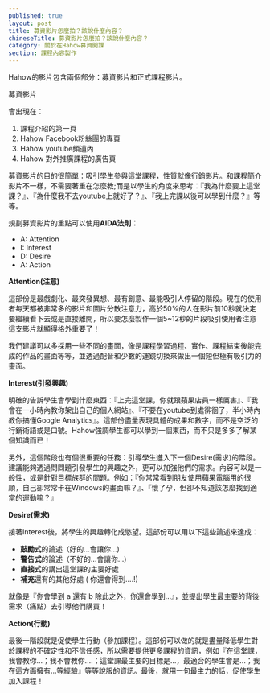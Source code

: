 ```yaml
---
published: true
layout: post
title: 募資影片怎麼拍？該說什麼內容？
chineseTitle: 募資影片怎麼拍？該說什麼內容？
category: 關於在Hahow募資開課
section: 課程內容製作
---
```


 

Hahow的影片包含兩個部分：募資影片和正式課程影片。

募資影片

會出現在：
1.  課程介紹的第一頁
2.  Hahow Facebook粉絲團的專頁
3.  Hahow youtube頻道內
4.  Hahow 對外推廣課程的廣告頁

募資影片的目的很簡單：吸引學生參與這堂課程，性質就像行銷影片。和課程簡介影片不一樣，不需要著重在怎麼教;而是以學生的角度來思考：『我為什麼要上這堂課？』、『為什麼我不去youtube上就好了？』、『我上完課以後可以學到什麼？』等等。

規劃募資影片的重點可以使用**AIDA法則：**

*   A: Attention
*   I: Interest
*   D: Desire
*   A: Action

**Attention(注意)**

這部份是最戲劇化、最突發異想、最有創意、最能吸引人停留的階段。現在的使用者每天都被非常多的影片和圖片分散注意力，高於50%的人在影片前10秒就決定要繼續看下去或是直接離開，所以要怎麼製作一個5~12秒的片段吸引使用者注意這支影片就顯得格外重要了！

我們建議可以多採用一些不同的畫面，像是課程學習過程、實作、課程結束後能完成的作品的畫面等等，並透過配音和少數的運鏡切換來做出一個短但極有吸引力的畫面。

**Interest(引發興趣)**

明確的告訴學生會學到什麼東西：『上完這堂課，你就跟蘋果店員一樣厲害』、『我會在一小時內教你架出自己的個人網站』、『不要在youtube到處徘徊了，半小時內教你搞懂Google Analytics』。這部份盡量表現具體的成果和數字，而不是空泛的行銷術語或是口號。Hahow強調學生都可以學到一個東西，而不只是多多了解某個知識而已！

另外，這個階段也有個很重要的任務：引導學生進入下一個Desire(需求)的階段。建議能夠透過問問題引發學生的興趣之外，更可以加強他們的需求。內容可以是一般性，或是針對目標族群的問題。例如：『你常常看到朋友使用蘋果電腦用的很順，自己卻常常卡在Windows的畫面嘛？』、『懷了孕，但卻不知道該怎麼找到適當的運動嘛？』

**Desire(需求)**

接著Interest後，將學生的興趣轉化成慾望。這部份可以用以下這些論述來達成：

*   **鼓勵式**的論述（好的...會讓你...)
*   **警告式**的論述（不好的...會讓你...)
*   **直接式**的講出這堂課的主要好處
*   **補充**還有的其他好處 ( 你還會得到....!)

就像是『你會學到 a 還有 b 除此之外，你還會學到...』，並提出學生最主要的背後需求（痛點）去引導他們購買！

**Action(行動)**

最後一階段就是促使學生行動（參加課程）。這部份可以做的就是盡量降低學生對於課程的不確定性和不信任感，所以需要提供更多課程的資訊，例如『在這堂課，我會教你...；我不會教你....；這堂課最主要的目標是...，最適合的學生會是...；我在這方面擁有...等經驗』等等說服的資訊。最後，就用一句最主力的話，促使學生加入課程！
